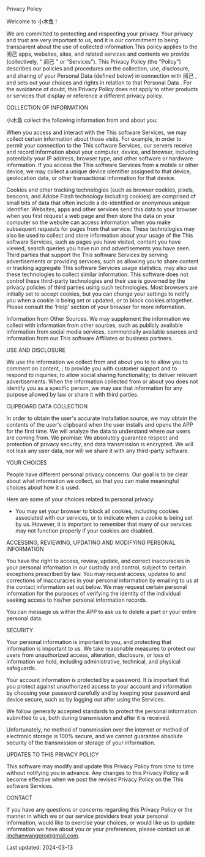 Privacy Policy

Welcome to   小木鱼  !

We are committed to protecting and respecting your privacy. Your privacy and trust are very important to us, and it is our commitment to being transparent about the use of collected information.This policy applies to the   阅己  apps, websites, sites, and related services and contents we provide (collectively, "   阅己  " or “Services”). This Privacy Policy (the "Policy") describes our policies and procedures on the collection, use, disclosure, and sharing of your Personal Data (defined below) in connection with   阅己  , and sets out your choices and rights in relation to that Personal Data . For the avoidance of doubt, this Privacy Policy does not apply to other products or services that display or reference a different privacy policy.

COLLECTION OF INFORMATION

  小木鱼  collect the following information from and about you:

When you access and interact with the This software Services, we may collect certain information about those visits. For example, in order to permit your connection to the This software Services, our servers receive and record information about your computer, device, and browser, including potentially your IP address, browser type, and other software or hardware information. If you access the This software Services from a mobile or other device, we may collect a unique device identifier assigned to that device, geolocation data, or other transactional information for that device.

Cookies and other tracking technologies (such as browser cookies, pixels, beacons, and Adobe Flash technology including cookies) are comprised of small bits of data that often include a de-identified or anonymous unique identifier. Websites, apps and other services send this data to your browser when you first request a web page and then store the data on your computer so the website can access information when you make subsequent requests for pages from that service. These technologies may also be used to collect and store information about your usage of the This software Services, such as pages you have visited, content you have viewed, search queries you have run and advertisements you have seen. Third parties that support the This software Services by serving advertisements or providing services, such as allowing you to share content or tracking aggregate This software Services usage statistics, may also use these technologies to collect similar information. This software does not control these third-party technologies and their use is governed by the privacy policies of third parties using such technologies. Most browsers are initially set to accept cookies, but you can change your settings to notify you when a cookie is being set or updated, or to block cookies altogether. Please consult the 'Help' section of your browser for more information.


Information from Other Sources. We may supplement the information we collect with information from other sources, such as publicly available information from social media services, commercially available sources and information from our This software Affiliates or business partners.

USE AND DISCLOSURE

We use the information we collect from and about you to to allow you to comment on content, ; to provide you with customer support and to respond to inquiries; to allow social sharing functionality; to deliver relevant advertisements. When the information collected from or about you does not identify you as a specific person, we may use that information for any purpose allowed by law or share it with third parties.


CLIPBOARD DATA COLLECTION


In order to obtain the user's accurate installation source, we may obtain the contents of the user's clipboard when the user installs and opens the APP for the first time. We will analyze the data to understand where our users are coming from. We promise: We absolutely guarantee respect and protection of privacy security, and data transmission is encrypted. We will not leak any user data, nor will we share it with any third-party software.


YOUR CHOICES

People have different personal privacy concerns. Our goal is to be clear about what information we collect, so that you can make meaningful choices about how it is used.

Here are some of your choices related to personal privacy:

- You may set your browser to block all cookies, including cookies associated with our services, or to indicate when a cookie is being set by us. However, it is important to remember that many of our services may not function properly if your cookies are disabled.


ACCESSING, REVIEWING, UPDATING AND MODIFYING PERSONAL INFORMATION

You have the right to access, review, update, and correct inaccuracies in your personal information in our custody and control, subject to certain exceptions prescribed by law. You may request access, updates to and corrections of inaccuracies in your personal information by emailing to us at the contact information set out below. We may request certain personal information for the purposes of verifying the identity of the individual seeking access to his/her personal information records.

You can message us within the APP to ask us to delete a part or your entire personal data.

SECURITY

Your personal information is important to you, and protecting that information is important to us. We take reasonable measures to protect our users from unauthorized access, alteration, disclosure, or loss of information we hold, including administrative, technical, and physical safeguards.


Your account information is protected by a password. It is important that you protect against unauthorized access to your account and information by choosing your password carefully and by keeping your password and device secure, such as by logging out after using the Services.

We follow generally accepted standards to protect the personal information submitted to us, both during transmission and after it is received.

Unfortunately, no method of transmission over the internet or method of electronic storage is 100% secure, and we cannot guarantee absolute security of the transmission or storage of your information.


UPDATES TO THIS PRIVACY POLICY

This software may modify and update this Privacy Policy from time to time without notifying you in advance. Any changes to this Privacy Policy will become effective when we post the revised Privacy Policy on the This software Services.


CONTACT

If you have any questions or concerns regarding this Privacy Policy or the manner in which we or our service providers treat your personal information, would like to exercise your choices, or would like us to update information we have about you or your preferences, please contact us at  jinchanwangpro@gmail.com.

 

 

 

 

Last updated: 2024-03-13
